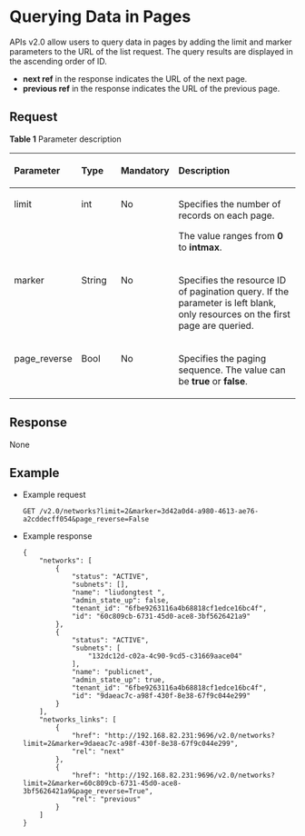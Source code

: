 # Querying Data in Pages<a name="EN-US_TOPIC_0109430488"></a>

APIs v2.0 allow users to query data in pages by adding the limit and marker parameters to the URL of the list request. The query results are displayed in the ascending order of ID.

-   **next ref**  in the response indicates the URL of the next page.
-   **previous ref**  in the response indicates the URL of the previous page.

## Request<a name="en-us_topic_0049143234_section52468780"></a>

**Table  1**  Parameter description

<a name="en-us_topic_0049143234_table2460041"></a>
<table><thead align="left"><tr id="en-us_topic_0049143234_row40101120"><th class="cellrowborder" valign="top" width="19.368063193680634%" id="mcps1.2.5.1.1"><p id="en-us_topic_0049143234_p26965262"><a name="en-us_topic_0049143234_p26965262"></a><a name="en-us_topic_0049143234_p26965262"></a><strong id="en-us_topic_0049143234_b842352706164319"><a name="en-us_topic_0049143234_b842352706164319"></a><a name="en-us_topic_0049143234_b842352706164319"></a>Parameter</strong></p>
</th>
<th class="cellrowborder" valign="top" width="14.33856614338566%" id="mcps1.2.5.1.2"><p id="en-us_topic_0049143234_p36702580"><a name="en-us_topic_0049143234_p36702580"></a><a name="en-us_topic_0049143234_p36702580"></a><strong id="en-us_topic_0049143234_b8423527061617"><a name="en-us_topic_0049143234_b8423527061617"></a><a name="en-us_topic_0049143234_b8423527061617"></a>Type</strong></p>
</th>
<th class="cellrowborder" valign="top" width="17.558244175582445%" id="mcps1.2.5.1.3"><p id="en-us_topic_0049143234_p20119003"><a name="en-us_topic_0049143234_p20119003"></a><a name="en-us_topic_0049143234_p20119003"></a><strong id="en-us_topic_0049143234_b842352706192658"><a name="en-us_topic_0049143234_b842352706192658"></a><a name="en-us_topic_0049143234_b842352706192658"></a>Mandatory</strong></p>
</th>
<th class="cellrowborder" valign="top" width="48.735126487351266%" id="mcps1.2.5.1.4"><p id="en-us_topic_0049143234_p19026538"><a name="en-us_topic_0049143234_p19026538"></a><a name="en-us_topic_0049143234_p19026538"></a><strong id="en-us_topic_0049143234_b84235270695939"><a name="en-us_topic_0049143234_b84235270695939"></a><a name="en-us_topic_0049143234_b84235270695939"></a>Description</strong></p>
</th>
</tr>
</thead>
<tbody><tr id="en-us_topic_0049143234_row64754634"><td class="cellrowborder" valign="top" width="19.368063193680634%" headers="mcps1.2.5.1.1 "><p id="en-us_topic_0049143234_p10634019"><a name="en-us_topic_0049143234_p10634019"></a><a name="en-us_topic_0049143234_p10634019"></a>limit</p>
</td>
<td class="cellrowborder" valign="top" width="14.33856614338566%" headers="mcps1.2.5.1.2 "><p id="en-us_topic_0049143234_p56049180"><a name="en-us_topic_0049143234_p56049180"></a><a name="en-us_topic_0049143234_p56049180"></a>int</p>
</td>
<td class="cellrowborder" valign="top" width="17.558244175582445%" headers="mcps1.2.5.1.3 "><p id="en-us_topic_0049143234_p43689693"><a name="en-us_topic_0049143234_p43689693"></a><a name="en-us_topic_0049143234_p43689693"></a>No</p>
</td>
<td class="cellrowborder" valign="top" width="48.735126487351266%" headers="mcps1.2.5.1.4 "><p id="en-us_topic_0049143234_p49204239"><a name="en-us_topic_0049143234_p49204239"></a><a name="en-us_topic_0049143234_p49204239"></a>Specifies the number of records on each page.</p>
<p id="en-us_topic_0049143234_p184521154391"><a name="en-us_topic_0049143234_p184521154391"></a><a name="en-us_topic_0049143234_p184521154391"></a>The value ranges from <strong id="b1045513253378"><a name="b1045513253378"></a><a name="b1045513253378"></a>0</strong> to <strong id="b245616259371"><a name="b245616259371"></a><a name="b245616259371"></a>intmax</strong>.</p>
</td>
</tr>
<tr id="en-us_topic_0049143234_row40184969"><td class="cellrowborder" valign="top" width="19.368063193680634%" headers="mcps1.2.5.1.1 "><p id="en-us_topic_0049143234_p33757095"><a name="en-us_topic_0049143234_p33757095"></a><a name="en-us_topic_0049143234_p33757095"></a>marker</p>
</td>
<td class="cellrowborder" valign="top" width="14.33856614338566%" headers="mcps1.2.5.1.2 "><p id="en-us_topic_0049143234_p49970185"><a name="en-us_topic_0049143234_p49970185"></a><a name="en-us_topic_0049143234_p49970185"></a>String</p>
</td>
<td class="cellrowborder" valign="top" width="17.558244175582445%" headers="mcps1.2.5.1.3 "><p id="en-us_topic_0049143234_p21053208"><a name="en-us_topic_0049143234_p21053208"></a><a name="en-us_topic_0049143234_p21053208"></a>No</p>
</td>
<td class="cellrowborder" valign="top" width="48.735126487351266%" headers="mcps1.2.5.1.4 "><p id="en-us_topic_0049143234_en-us_topic_0020100172_p65836146103218"><a name="en-us_topic_0049143234_en-us_topic_0020100172_p65836146103218"></a><a name="en-us_topic_0049143234_en-us_topic_0020100172_p65836146103218"></a>Specifies the resource ID of pagination query. If the parameter is left blank, only resources on the first page are queried.</p>
</td>
</tr>
<tr id="en-us_topic_0049143234_row46967960"><td class="cellrowborder" valign="top" width="19.368063193680634%" headers="mcps1.2.5.1.1 "><p id="en-us_topic_0049143234_p46308405"><a name="en-us_topic_0049143234_p46308405"></a><a name="en-us_topic_0049143234_p46308405"></a>page_reverse</p>
</td>
<td class="cellrowborder" valign="top" width="14.33856614338566%" headers="mcps1.2.5.1.2 "><p id="en-us_topic_0049143234_p59993306"><a name="en-us_topic_0049143234_p59993306"></a><a name="en-us_topic_0049143234_p59993306"></a>Bool</p>
</td>
<td class="cellrowborder" valign="top" width="17.558244175582445%" headers="mcps1.2.5.1.3 "><p id="en-us_topic_0049143234_p27619632"><a name="en-us_topic_0049143234_p27619632"></a><a name="en-us_topic_0049143234_p27619632"></a>No</p>
</td>
<td class="cellrowborder" valign="top" width="48.735126487351266%" headers="mcps1.2.5.1.4 "><p id="en-us_topic_0049143234_p22597726"><a name="en-us_topic_0049143234_p22597726"></a><a name="en-us_topic_0049143234_p22597726"></a>Specifies the paging sequence. The value can be <strong id="en-us_topic_0049143234_b842352706153910"><a name="en-us_topic_0049143234_b842352706153910"></a><a name="en-us_topic_0049143234_b842352706153910"></a>true</strong> or <strong id="en-us_topic_0049143234_b842352706153913"><a name="en-us_topic_0049143234_b842352706153913"></a><a name="en-us_topic_0049143234_b842352706153913"></a>false</strong>.</p>
</td>
</tr>
</tbody>
</table>

## Response<a name="en-us_topic_0049143234_section22112815"></a>

None

## Example<a name="section1790101219242"></a>

-   Example request

    ```
    GET /v2.0/networks?limit=2&marker=3d42a0d4-a980-4613-ae76-a2cddecff054&page_reverse=False
    ```


-   Example response

    ```
    {
        "networks": [
            {
                "status": "ACTIVE",
                "subnets": [],
                "name": "liudongtest ",
                "admin_state_up": false,
                "tenant_id": "6fbe9263116a4b68818cf1edce16bc4f",
                "id": "60c809cb-6731-45d0-ace8-3bf5626421a9"
            },
            {
                "status": "ACTIVE",
                "subnets": [
                    "132dc12d-c02a-4c90-9cd5-c31669aace04"
                ],
                "name": "publicnet",
                "admin_state_up": true,
                "tenant_id": "6fbe9263116a4b68818cf1edce16bc4f",
                "id": "9daeac7c-a98f-430f-8e38-67f9c044e299"
            }
        ],
        "networks_links": [
            {
                "href": "http://192.168.82.231:9696/v2.0/networks?limit=2&marker=9daeac7c-a98f-430f-8e38-67f9c044e299",
                "rel": "next"
            },
            {
                "href": "http://192.168.82.231:9696/v2.0/networks?limit=2&marker=60c809cb-6731-45d0-ace8-3bf5626421a9&page_reverse=True",
                "rel": "previous"
            }
        ]
    }
    ```


